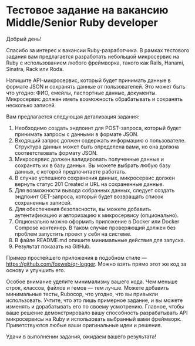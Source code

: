 # Тестовое задание на вакансию Middle/Senior Ruby developer

Добрый день!

Спасибо за интерес к вакансии Ruby-разработчика. В рамках тестового задания вам предлагается разработать небольшой микросервис на Ruby с использованием любого фреймворка, такого как Rails, Hanami, Sinatra, Rack или Roda.

Напишите API-микросервис, который будет принимать данные в формате JSON и сохранять данные от пользователей. Это может быть что угодно: ФИО, емейлы, паспортные данные, документы. Микросервис должен иметь возможность обрабатывать и сохранять несколько записей.

Вам предлагается следующая детализация задания:

1. Необходимо создать эндпоинт для POST-запроса, который будет принимать запросы с данными в формате JSON.
2. Входящий запрос должен содержать информацию о пользователе. Структура данных может быть определена вами, но она должна соответствовать формату JSON.
3. Микросервис должен валидировать полученные данные и сохранять их в базу данных. Вы можете выбрать любую базу данных, с которой предпочитаете работать.
4. В случае успешного сохранения данных, микросервис должен вернуть статус 201 Created и URL на сохраненные данные.
5. Для возможности вывода собранных данных, следует создать эндпоинт GET-запроса, который будет возвращать список сохраненных записей.
6. Для обеспечения безопасности, вы можете добавить аутентификацию и авторизацию к микросервису (опционально).
7. Опционально можно оформить приложение в Docker или Docker Compose контейнер. В таком случае проверяющий должен без проблем запустить проект у себя на системе.
8. В файле README.md опишите минимальные действия для запуска.
9. Результат показать на GitHub.

Пример простейшего приложения в подобном стиле — https://github.com/foxweb/qr-logger. Можно взять прямо этот же код за основу и улучшить его.

Особое внимание уделите минимализму вашего кода. Чем меньше строк, классов, файлов и гемов — тем лучше. Можете добавить минимальные тесты, Rubocop, что угодно, что вы привыкли использовать. Учтите, что это лишь примерное задание, и вы можете изменять и дорабатывать его по своему усмотрению. Главное, чтобы ваше решение демонстрировало вашу способность разрабатывать API микросервисы на Ruby и использовать выбранный вами фреймворк. Приветствуются любые ваши оригинальные идеи и решения.

Удачи в выполнении задания, ожидаем вашего результата!
